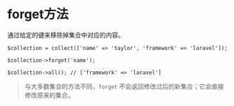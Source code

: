 # forget方法

通过给定的键来移除掉集合中对应的内容。

```
$collection = collect(['name' => 'taylor', 'framework' => 'laravel']);

$collection->forget('name');

$collection->all(); // ['framework' => 'laravel']
```

> 与大多数集合的方法不同，`forget` 不会返回修改过后的新集合；它会直接修改原来的集合。